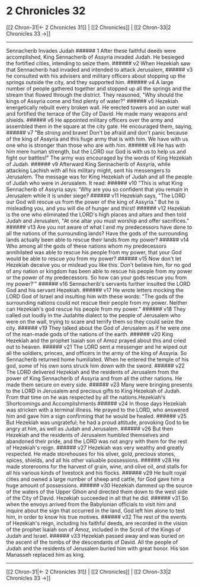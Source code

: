 # 2 Chronicles 32

[[2 Chron-31|← 2 Chronicles 31]] | [[2 Chronicles]] | [[2 Chron-33|2 Chronicles 33 →]]
***

Sennacherib Invades Judah ###### 1 After these faithful deeds were accomplished, King Sennacherib of Assyria invaded Judah. He besieged the fortified cities, intending to seize them. ###### v2 When Hezekiah saw that Sennacherib had invaded and intended to attack Jerusalem, ###### v3 he consulted with his advisers and military officers about stopping up the springs outside the city, and they supported him. ###### v4 A large number of people gathered together and stopped up all the springs and the stream that flowed through the district. They reasoned, "Why should the kings of Assyria come and find plenty of water?" ###### v5 Hezekiah energetically rebuilt every broken wall. He erected towers and an outer wall and fortified the terrace of the City of David. He made many weapons and shields. ###### v6 He appointed military officers over the army and assembled them in the square at the city gate. He encouraged them, saying, ###### v7 "Be strong and brave! Don't be afraid and don't panic because of the king of Assyria and this huge army that is with him. We have with us one who is stronger than those who are with him. ###### v8 He has with him mere human strength, but the LORD our God is with us to help us and fight our battles!" The army was encouraged by the words of King Hezekiah of Judah. ###### v9 Afterward King Sennacherib of Assyria, while attacking Lachish with all his military might, sent his messengers to Jerusalem. The message was for King Hezekiah of Judah and all the people of Judah who were in Jerusalem. It read: ###### v10 "This is what King Sennacherib of Assyria says: 'Why are you so confident that you remain in Jerusalem while it is under siege? ###### v11 Hezekiah says, "The LORD our God will rescue us from the power of the king of Assyria." But he is misleading you, and you will die of hunger and thirst! ###### v12 Hezekiah is the one who eliminated the LORD's high places and altars and then told Judah and Jerusalem, "At one altar you must worship and offer sacrifices." ###### v13 Are you not aware of what I and my predecessors have done to all the nations of the surrounding lands? Have the gods of the surrounding lands actually been able to rescue their lands from my power? ###### v14 Who among all the gods of these nations whom my predecessors annihilated was able to rescue his people from my power, that your God would be able to rescue you from my power? ###### v15 Now don't let Hezekiah deceive you or mislead you like this. Don't believe him, for no god of any nation or kingdom has been able to rescue his people from my power or the power of my predecessors. So how can your gods rescue you from my power?'" ###### v16 Sennacherib's servants further insulted the LORD God and his servant Hezekiah. ###### v17 He wrote letters mocking the LORD God of Israel and insulting him with these words: "The gods of the surrounding nations could not rescue their people from my power. Neither can Hezekiah's god rescue his people from my power." ###### v18 They called out loudly in the Judahite dialect to the people of Jerusalem who were on the wall, trying to scare and terrify them so they could seize the city. ###### v19 They talked about the God of Jerusalem as if he were one of the man-made gods of the nations of the earth. ###### v20 King Hezekiah and the prophet Isaiah son of Amoz prayed about this and cried out to heaven. ###### v21 The LORD sent a messenger and he wiped out all the soldiers, princes, and officers in the army of the king of Assyria. So Sennacherib returned home humiliated. When he entered the temple of his god, some of his own sons struck him down with the sword. ###### v22 The LORD delivered Hezekiah and the residents of Jerusalem from the power of King Sennacherib of Assyria and from all the other nations. He made them secure on every side. ###### v23 Many were bringing presents to the LORD in Jerusalem and precious gifts to King Hezekiah of Judah. From that time on he was respected by all the nations.Hezekiah's Shortcomings and Accomplishments ###### v24 In those days Hezekiah was stricken with a terminal illness. He prayed to the LORD, who answered him and gave him a sign confirming that he would be healed. ###### v25 But Hezekiah was ungrateful; he had a proud attitude, provoking God to be angry at him, as well as Judah and Jerusalem. ###### v26 But then Hezekiah and the residents of Jerusalem humbled themselves and abandoned their pride, and the LORD was not angry with them for the rest of Hezekiah's reign. ###### v27 Hezekiah was very wealthy and greatly respected. He made storehouses for his silver, gold, precious stones, spices, shields, and all his other valuable possessions. ###### v28 He made storerooms for the harvest of grain, wine, and olive oil, and stalls for all his various kinds of livestock and his flocks. ###### v29 He built royal cities and owned a large number of sheep and cattle, for God gave him a huge amount of possessions. ###### v30 Hezekiah dammed up the source of the waters of the Upper Gihon and directed them down to the west side of the City of David. Hezekiah succeeded in all that he did. ###### v31 So when the envoys arrived from the Babylonian officials to visit him and inquire about the sign that occurred in the land, God left him alone to test him, in order to know his true motives. ###### v32 The rest of the events of Hezekiah's reign, including his faithful deeds, are recorded in the vision of the prophet Isaiah son of Amoz, included in the Scroll of the Kings of Judah and Israel. ###### v33 Hezekiah passed away and was buried on the ascent of the tombs of the descendants of David. All the people of Judah and the residents of Jerusalem buried him with great honor. His son Manasseh replaced him as king.

***
[[2 Chron-31|← 2 Chronicles 31]] | [[2 Chronicles]] | [[2 Chron-33|2 Chronicles 33 →]]
